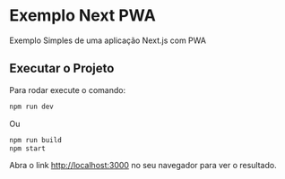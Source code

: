 # Exemplo Next PWA

Exemplo Simples de uma aplicação Next.js com PWA

## Executar o Projeto

Para rodar execute o comando:
```bash
npm run dev
```

Ou

```bash
npm run build
npm start
```

Abra o link [http://localhost:3000](http://localhost:3000) no seu navegador para ver o resultado.
